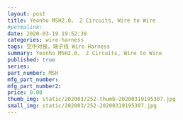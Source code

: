```yaml
---
layout: post
title: Yeonho MSH2.0， 2 Circuits, Wire to Wire
#permalink: 
date: 2020-03-19 19:52:39
categories: wire-harness
tags: 空中对接，端子线 Wire Harness
summary: Yeonho MSH2.0， 2 Circuits, Wire to Wire
published: true 
series: 
part_number: MSH
mfg_part_number: 
mfg_part_number2: 
price: 0.00
thumb_img: static/202003/252-thumb-20200319195307.jpg
small_img: static/202003/252-20200319195307.jpg
---
```



